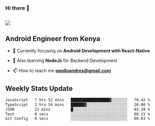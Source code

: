 ### Hi there 👋
<h2 align="left"><img src="https://readme-typing-svg.herokuapp.com?color=000000&lines=I'm+Andrew+Opollo😊;Welcome+to+my+Github😜"> </h2>

## Android Engineer from Kenya


- 🌱 Currently focusing on **Android Development with React-Native**

- 🔭 Also learning **NodeJs** for Backend Development

- 📫 How to reach me **opolloandres@gmail.com**


## Weekly Stats Update
<!--START_SECTION:waka-->

```txt
JavaScript   7 hrs 52 mins   █████████████████▓░░░░░░░   70.42 %
TypeScript   2 hrs 54 mins   ██████▓░░░░░░░░░░░░░░░░░░   26.00 %
JSON         22 mins         █░░░░░░░░░░░░░░░░░░░░░░░░   03.39 %
Text         0 secs          ░░░░░░░░░░░░░░░░░░░░░░░░░   00.15 %
Git Config   0 secs          ░░░░░░░░░░░░░░░░░░░░░░░░░   00.03 %
```

<!--END_SECTION:waka-->



